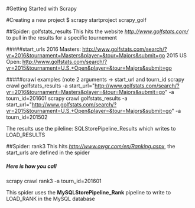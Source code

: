 #Getting Started with Scrapy

#Creating a new project
$ scrapy startproject scrapy_golf

##Spider: golfstats_results
This hits the website *http://www.golfstats.com/* to pull in the results for a specific tournement

#####start_urls
2016 Masters: http://www.golfstats.com/search/?yr=2016&tournament=Masters&player=&tour=Majors&submit=go
2015 US Open: http://www.golfstats.com/search/?yr=2015&tournament=U.S.+Open&player=&tour=Majors&submit=go

#####crawl examples (note 2 arguments -> start_url and tourn_id
scrapy crawl golfstats_results -a start_url="http://www.golfstats.com/search/?yr=2016&tournament=Masters&player=&tour=Majors&submit=go" -a tourn_id=201601
scrapy crawl golfstats_results -a start_url="http://www.golfstats.com/search/?yr=2015&tournament=U.S.+Open&player=&tour=Majors&submit=go" -a tourn_id=201502

The results use the pileline: SQLStorePipeline_Results which writes to LOAD_RESULTS

##Spider: rank3
This hits *http://www.owgr.com/en/Ranking.aspx*, the start_urls are defined in the spider

##### Here is how you call 
scrapy crawl rank3 -a tourn_id=201601

This spider uses the __MySQLStorePipeline_Rank__ pipeline to write to LOAD_RANK in the MySQL database


